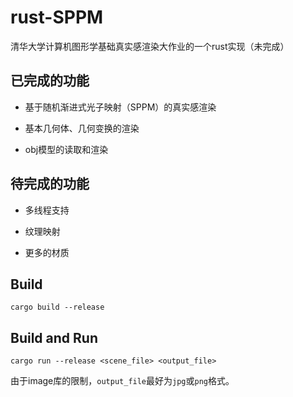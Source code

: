 # rust-SPPM

清华大学计算机图形学基础真实感渲染大作业的一个rust实现（未完成）

## 已完成的功能

+ 基于随机渐进式光子映射（SPPM）的真实感渲染

+ 基本几何体、几何变换的渲染

+ obj模型的读取和渲染

## 待完成的功能

+ 多线程支持

+ 纹理映射

+ 更多的材质

## Build

`cargo build --release`

## Build and Run

`cargo run --release <scene_file> <output_file>`

由于image库的限制，`output_file`最好为`jpg`或`png`格式。